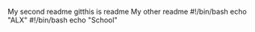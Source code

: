 My second readme
gitthis is readme
My other readme
#!/bin/bash
echo "ALX"
#!/bin/bash
echo "School"
